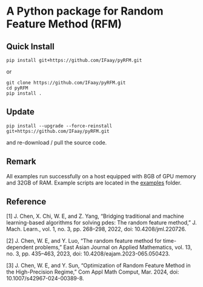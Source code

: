 # A Python package for Random Feature Method (RFM)

## Quick Install

```
pip install git+https://github.com/IFaay/pyRFM.git
```

or

```
git clone https://github.com/IFaay/pyRFM.git
cd pyRFM
pip install .
```

## Update

```
pip install --upgrade --force-reinstall git+https://github.com/IFaay/pyRFM.git
```

and re-download / pull the source code.

## Remark

All examples run successfully on a host equipped with 8GB of GPU memory and 32GB of RAM.
Example scripts are located in the [examples](https://github.com/IFaay/pyRFM/tree/master/examples) folder.

## Reference

[1] J. Chen, X. Chi, W. E, and Z. Yang, “Bridging traditional and machine learning-based algorithms for solving pdes:
The random feature method,” J. Mach. Learn., vol. 1, no. 3, pp. 268–298, 2022, doi: 10.4208/jml.220726.

[2] J. Chen, W. E, and Y. Luo, “The random feature method for time-dependent problems,” East Asian Journal on Applied
Mathematics, vol. 13, no. 3, pp. 435–463, 2023, doi: 10.4208/eajam.2023-065.050423.

[3] J. Chen, W. E, and Y. Sun, “Optimization of Random Feature Method in the High-Precision Regime,” Com Appl Math
Comput, Mar. 2024, doi: 10.1007/s42967-024-00389-8.
